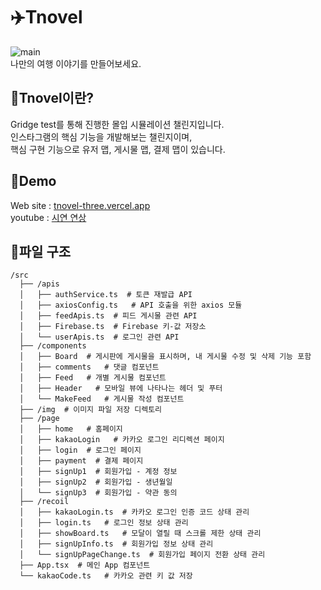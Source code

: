 # ✈️Tnovel

![main](https://github.com/chr0405/Gridge-Test-WEB/assets/129362281/c6404a74-496b-4f17-9258-5e3c1cf3a749)\
나만의 여행 이야기를 만들어보세요.

## 💙Tnovel이란?

Gridge test를 통해 진행한 몰입 시뮬레이션 챌린지입니다.\
인스타그램의 핵심 기능을 개발해보는 챌린지이며,\
핵심 구현 기능으로 유저 맵, 게시물 맵, 결제 맵이 있습니다.

## 🐬Demo

Web site : [tnovel-three.vercel.app](tnovel-three.vercel.app)\
youtube : [시연 연상](https://www.youtube.com/watch?v=87onRxoCdH8)

## 📘파일 구조
```
/src
  ├── /apis
  │   ├── authService.ts  # 토큰 재발급 API
  │   ├── axiosConfig.ts   # API 호출을 위한 axios 모듈
  │   ├── feedApis.ts  # 피드 게시물 관련 API
  │   ├── Firebase.ts  # Firebase 키-값 저장소
  │   └── userApis.ts  # 로그인 관련 API
  ├── /components
  │   ├── Board  # 게시판에 게시물을 표시하며, 내 게시물 수정 및 삭제 기능 포함
  │   ├── comments   # 댓글 컴포넌트
  │   ├── Feed   # 개별 게시물 컴포넌트
  │   ├── Header   # 모바일 뷰에 나타나는 헤더 및 푸터
  │   └── MakeFeed   # 게시물 작성 컴포넌트
  ├── /img  # 이미지 파일 저장 디렉토리
  ├── /page
  │   ├── home   # 홈페이지
  │   ├── kakaoLogin   # 카카오 로그인 리디렉션 페이지
  │   ├── login  # 로그인 페이지
  │   ├── payment  # 결제 페이지
  │   ├── signUp1  # 회원가입 - 계정 정보
  │   ├── signUp2  # 회원가입 - 생년월일
  │   └── signUp3  # 회원가입 - 약관 동의
  ├── /recoil
  │   ├── kakaoLogin.ts  # 카카오 로그인 인증 코드 상태 관리
  │   ├── login.ts   # 로그인 정보 상태 관리
  │   ├── showBoard.ts   # 모달이 열릴 때 스크롤 제한 상태 관리
  │   ├── signUpInfo.ts  # 회원가입 정보 상태 관리
  │   └── signUpPageChange.ts  # 회원가입 페이지 전환 상태 관리
  ├── App.tsx  # 메인 App 컴포넌트
  └── kakaoCode.ts   # 카카오 관련 키 값 저장
```
